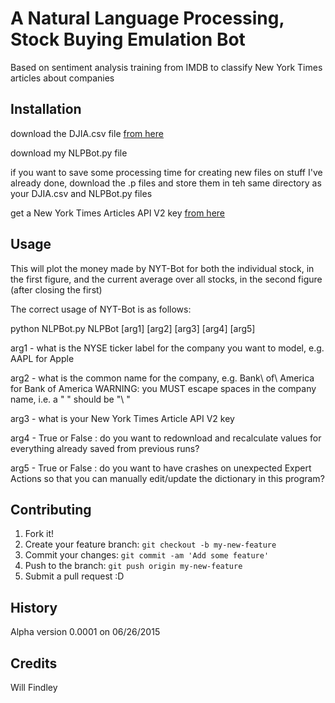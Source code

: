 # A Natural Language Processing, Stock Buying Emulation Bot

Based on sentiment analysis training from IMDB to classify New York Times articles about companies

## Installation

download the DJIA.csv file [from here](https://research.stlouisfed.org/fred2/series/DJIA/downloaddata)

download my NLPBot.py file

if you want to save some processing time for creating new files on stuff I've already done, download the .p files and store them in teh same directory as your DJIA.csv and NLPBot.py files

get a New York Times Articles API V2 key [from here](http://developer.nytimes.com/docs/read/article_search_api_v2)

## Usage

This will plot the money made by NYT-Bot for both the individual stock, in the first figure, and the current average over all stocks, in the second figure (after closing the first)

The correct usage of NYT-Bot is as follows:

python NLPBot.py NLPBot [arg1] [arg2] [arg3] [arg4] [arg5]

arg1 - what is the NYSE ticker label for the company you want to model, e.g. AAPL for Apple

arg2 - what is the common name for the company, e.g. Bank\ of\ America for Bank of America
       WARNING: you MUST escape spaces in the company name, i.e. a " " should be "\ "

arg3 - what is your New York Times Article API V2 key

arg4 - True or False : do you want to redownload and recalculate values for everything already saved from previous runs?

arg5 - True or False : do you want to have crashes on unexpected Expert Actions so that you can manually edit/update the dictionary in this program?


## Contributing

1. Fork it!
2. Create your feature branch: `git checkout -b my-new-feature`
3. Commit your changes: `git commit -am 'Add some feature'`
4. Push to the branch: `git push origin my-new-feature`
5. Submit a pull request :D

## History

Alpha version 0.0001 on 06/26/2015

## Credits

Will Findley
